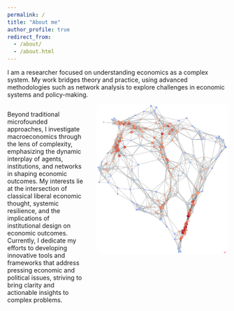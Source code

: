 ```yaml
---
permalink: /
title: "About me"
author_profile: true
redirect_from: 
  - /about/
  - /about.html
---
```


I am a researcher focused on understanding economics as a complex system. My work bridges theory and practice, using advanced methodologies such as network analysis to explore challenges in economic systems and policy-making.

<div style="display: flex; align-items: flex-start; gap: 30px;">
  <div style="flex: 1; max-width: 50%;">
    <p>
      Beyond traditional microfounded approaches, I investigate macroeconomics through the lens of complexity, emphasizing the dynamic interplay of agents, institutions, and networks in shaping economic outcomes.
      My interests lie at the intersection of classical liberal economic thought, systemic resilience, and the implications of institutional design on economic outcomes. Currently, I dedicate my efforts to developing innovative tools and frameworks that address pressing economic and political issues, striving to bring clarity and actionable insights to complex problems.
    </p>
  </div>
  <div style="flex-shrink: 0;">
    <img src="/images/network_2.png" alt="Network illustration" 
      style="width: 300px; border-radius: 10px;">
  </div>
</div>


